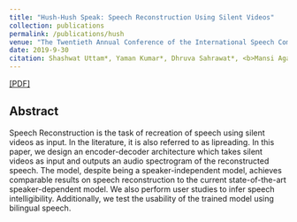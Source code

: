 ```yaml
---
title: "Hush-Hush Speak: Speech Reconstruction Using Silent Videos"
collection: publications
permalink: /publications/hush
venue: "The Twentieth Annual Conference of the International Speech Communication Association."
date: 2019-9-30
citation: Shashwat Uttam*, Yaman Kumar*, Dhruva Sahrawat*, <b>Mansi Agarwal</b>, Rajiv Ratn Shah, Debanjan Mahata. <i>The Twentieth Annual Conference of the International Speech Communication Association</i>. <b>InterSpeech 2019</b>.
---
```


[[PDF]](https://arxiv.org/pdf/2010.12810.pdf)

## Abstract
Speech Reconstruction is the task of recreation of speech using silent videos as input. In the literature, it is also referred to as lipreading. In this paper, we design an encoder-decoder architecture which takes silent videos as input and outputs an audio spectrogram of the reconstructed speech. The model, despite being a speaker-independent model, achieves comparable results on speech reconstruction to the current state-of-the-art speaker-dependent model. We also perform user studies to infer speech intelligibility. Additionally, we test the usability of the trained model using bilingual speech.
